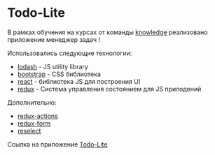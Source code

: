# Todo-Lite

В рамках обучения на курсах от команды [knowledge](https://knowledge.uz/) реализовано приложение 
менеджер задач !

Использовались следующие технологии:
- [lodash](https://lodash.com/) - JS utility library
- [bootstrap](https://get.com/) - CSS библиотека
- [react](https://reactjs.org/) - библиотека JS для построения UI
- [redux](https://redux.js.org/) - Система управления состоянием для JS прилодений

Дополнительно:
- [redux-actions](https://github.com/redux-utilities/redux-actions)
- [redux-form](https://redux-form.com/7.4.2/)
- [reselect](https://github.com/reduxjs/reselect)

Ссылка на приложение [Todo-Lite](my-todo-lite.surge.sh)


